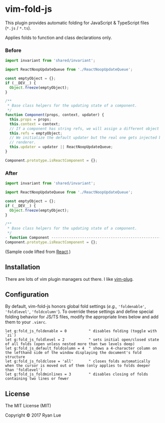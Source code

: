 vim-fold-js
===========

This plugin provides automatic folding for JavaScript & TypeScript files (`*.js` / `*.ts`).

Applies folds to function and class declarations only.

### Before

```js
import invariant from 'shared/invariant';

import ReactNoopUpdateQueue from './ReactNoopUpdateQueue';

const emptyObject = {};
if (__DEV__) {
  Object.freeze(emptyObject);
}

/**
 * Base class helpers for the updating state of a component.
 */
function Component(props, context, updater) {
  this.props = props;
  this.context = context;
  // If a component has string refs, we will assign a different object later.
  this.refs = emptyObject;
  // We initialize the default updater but the real one gets injected by the
  // renderer.
  this.updater = updater || ReactNoopUpdateQueue;
}

Component.prototype.isReactComponent = {};
```

### After

```js
import invariant from 'shared/invariant';

import ReactNoopUpdateQueue from './ReactNoopUpdateQueue';

const emptyObject = {};
if (__DEV__) {
  Object.freeze(emptyObject);
}

/**
 * Base class helpers for the updating state of a component.
 */
- function Component ----------------------------------------------------- [7] -
Component.prototype.isReactComponent = {};
```

(Sample code lifted from [React](https://github.com/facebook/react).)

Installation
------------

There are lots of vim plugin managers out there. I like [vim-plug](https://github.com/junegunn/vim-plug).

Configuration
-------------

By default, vim-fold-js honors global fold settings
(_e.g.,_ `'foldenable'`, `'foldlevel'`, `'foldcolumn'`).
To override these settings and define special folding behavior for JS/TS files,
modify the appropriate lines below and add them to your `.vimrc`.

```viml
let g:fold_js_foldenable = 0          " disables folding (toggle with `zi`)
let g:fold_js_foldlevel = 2           " sets initial open/closed state of all folds (open unless nested more than two levels deep)
let g:fold_js_default_foldcolumn = 4  " shows a 4-character column on the lefthand side of the window displaying the document's fold structure
let g:fold_js_foldclose = 'all'       " closes folds automatically when the cursor is moved out of them (only applies to folds deeper than 'foldlevel')
let g:fold_js_foldminlines = 3        " disables closing of folds containing two lines or fewer
```

License
-------

The MIT License (MIT)

Copyright © 2017 Ryan Lue

